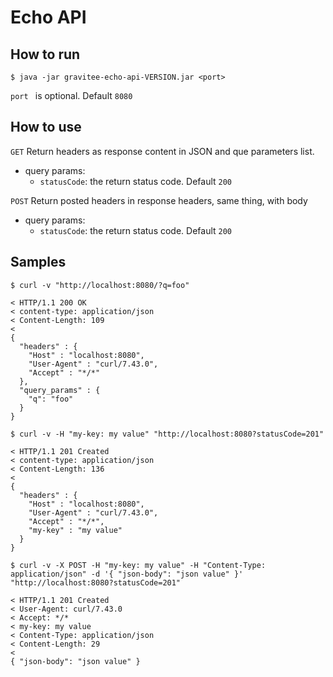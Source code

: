 # Echo API


## How to run
`$ java -jar gravitee-echo-api-VERSION.jar <port>`

`port ` is optional. Default `8080`

## How to use

`GET` Return headers as response content in JSON and que parameters list.
* query params:
  * `statusCode`: the return status code. Default `200`
  
  
`POST` Return posted headers in response headers, same thing, with body 
* query params:
  * `statusCode`: the return status code. Default `200`
  
## Samples
```
$ curl -v "http://localhost:8080/?q=foo"

< HTTP/1.1 200 OK
< content-type: application/json
< Content-Length: 109
<
{
  "headers" : {
    "Host" : "localhost:8080",
    "User-Agent" : "curl/7.43.0",
    "Accept" : "*/*"
  },
  "query_params" : {
    "q": "foo"
  }
}
```

```
$ curl -v -H "my-key: my value" "http://localhost:8080?statusCode=201"

< HTTP/1.1 201 Created
< content-type: application/json
< Content-Length: 136
<
{
  "headers" : {
    "Host" : "localhost:8080",
    "User-Agent" : "curl/7.43.0",
    "Accept" : "*/*",
    "my-key" : "my value"
  }
}
```

```
$ curl -v -X POST -H "my-key: my value" -H "Content-Type: application/json" -d '{ "json-body": "json value" }' "http://localhost:8080?statusCode=201"
   
< HTTP/1.1 201 Created
< User-Agent: curl/7.43.0
< Accept: */*
< my-key: my value
< Content-Type: application/json
< Content-Length: 29
<
{ "json-body": "json value" }
```